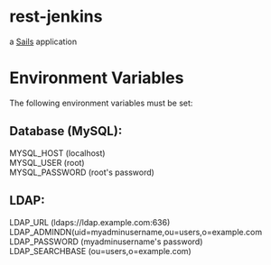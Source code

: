 # rest-jenkins

a [Sails](http://sailsjs.org) application

# Environment Variables
The following environment variables must be set:

## Database (MySQL):
MYSQL_HOST (localhost) <br />
MYSQL_USER (root) <br />
MYSQL_PASSWORD (root's password) <br />

## LDAP:
LDAP_URL (ldaps://ldap.example.com:636) <br />
LDAP_ADMINDN(uid=myadminusername,ou=users,o=example.com <br />
LDAP_PASSWORD (myadminusername's password) <br />
LDAP_SEARCHBASE (ou=users,o=example.com) <br />